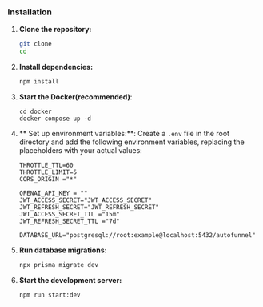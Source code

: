 ### Installation

1. **Clone the repository:**

   ```bash
   git clone
   cd
   ```

2. **Install dependencies:**

   ```bash
   npm install
   ```

3. **Start the Docker(recommended)**:

   ```
   cd docker
   docker compose up -d
   ```

4. ** Set up environment variables:**:
   Create a `.env` file in the root directory and add the following environment variables, replacing the placeholders with your actual values:

   ```
   THROTTLE_TTL=60
   THROTTLE_LIMIT=5
   CORS_ORIGIN ="*"

   OPENAI_API_KEY = ""
   JWT_ACCESS_SECRET="JWT_ACCESS_SECRET"
   JWT_REFRESH_SECRET="JWT_REFRESH_SECRET"
   JWT_ACCESS_SECRET_TTL ="15m"
   JWT_REFRESH_SECRET_TTL ="7d"

   DATABASE_URL="postgresql://root:example@localhost:5432/autofunnel"
   ```

5. **Run database migrations:**

   ```bash
   npx prisma migrate dev
   ```

6. **Start the development server:**

   ```bash
   npm run start:dev
   ```
